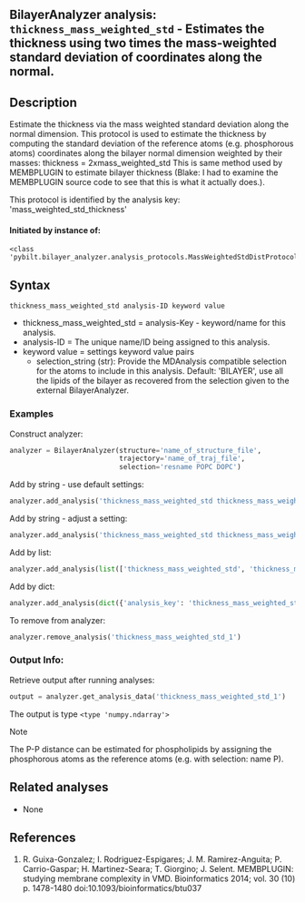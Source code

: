 ## BilayerAnalyzer analysis: ```thickness_mass_weighted_std``` - Estimates the thickness using two times the mass-weighted standard deviation of coordinates along the normal.
 
## Description
 
Estimate the thickness via the mass weighted standard deviation along the normal dimension.
This protocol is used to estimate the thickness by computing the standard
deviation of the reference atoms (e.g. phosphorous atoms) coordinates along
the bilayer normal dimension weighted by their masses:
thickness = 2xmass_weighted_std
This is same method used by MEMBPLUGIN to estimate bilayer thickness
(Blake: I had to examine the MEMBPLUGIN source code to see that this is
what it actually does.).

This protocol is identified by the analysis key: 'mass_weighted_std_thickness'


#### Initiated by instance of:
 
    <class 'pybilt.bilayer_analyzer.analysis_protocols.MassWeightedStdDistProtocol'>

## Syntax

```
thickness_mass_weighted_std analysis-ID keyword value
```
* thickness_mass_weighted_std = analysis-Key - keyword/name for this analysis.
* analysis-ID = The unique name/ID being assigned to this analysis.
* keyword value = settings keyword value pairs 
    * selection_string (str): Provide the MDAnalysis compatible selection for the atoms to include in this analysis. Default: 'BILAYER', use all the lipids of the bilayer as recovered from the selection given to the external BilayerAnalyzer.

### Examples
Construct analyzer:
```python
analyzer = BilayerAnalyzer(structure='name_of_structure_file',
                           trajectory='name_of_traj_file',
                           selection='resname POPC DOPC')
```
 
Add by string - use default settings:
```python
analyzer.add_analysis('thickness_mass_weighted_std thickness_mass_weighted_std_1') 
```
 
Add by string - adjust a setting: 
```python
analyzer.add_analysis('thickness_mass_weighted_std thickness_mass_weighted_std_1 selection_string name P')
```
 
Add by list:
```python
analyzer.add_analysis(list(['thickness_mass_weighted_std', 'thickness_mass_weighted_std_1', dict({'selection_string':'name P'})]))
```
 
Add by dict: 
```python
analyzer.add_analysis(dict({'analysis_key': 'thickness_mass_weighted_std', 'analysis_id': 'thickness_mass_weighted_std_1','analysis_settings':dict({'selection_string':'name P'})}))
```
 
To remove from analyzer: 
```python
analyzer.remove_analysis('thickness_mass_weighted_std_1')
```
 
### Output Info:
Retrieve output after running analyses:
```python
output = analyzer.get_analysis_data('thickness_mass_weighted_std_1')
```
 
The output is type ```<type 'numpy.ndarray'>```
 
<div class="admonition note"> 
<p class="admonition-title">Note</p> 
<p> The P-P distance can be estimated for phospholipids by assigning the phosphorous atoms as the reference atoms (e.g. with selection: name P).  </p> 
</div> 
 
## Related analyses
* None

## References

1.  R. Guixa-Gonzalez; I. Rodriguez-Espigares; J. M. Ramirez-Anguita; P.
Carrio-Gaspar; H. Martinez-Seara; T. Giorgino; J. Selent. MEMBPLUGIN: studying
membrane complexity in VMD. Bioinformatics 2014; vol. 30 (10) p. 1478-1480
doi:10.1093/bioinformatics/btu037
